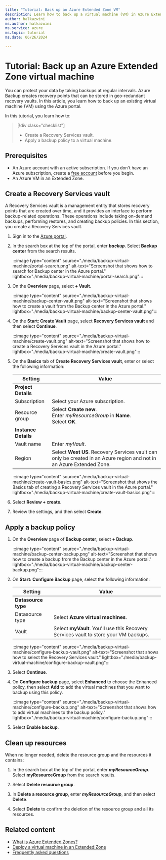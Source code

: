 ```yaml
---
title: "Tutorial: Back up an Azure Extended Zone VM"
description: Learn how to back up a virtual machine (VM) in Azure Extended Zones using the Azure portal.
author: halkazwini
ms.author: halkazwini
ms.service: azure
ms.topic: tutorial
ms.date: 06/26/2024

---
```


# Tutorial: Back up an Azure Extended Zone virtual machine

You can protect your data by taking backups at regular intervals. Azure Backup creates recovery points that can be stored in geo-redundant recovery vaults. In this article, you learn how to back up an existing virtual machine (VM) using the Azure portal.

In this tutorial, you learn how to:

> [!div class="checklist"]
> - Create a Recovery Services vault.
> - Apply a backup policy to a virtual machine.

## Prerequisites

- An Azure account with an active subscription. If you don't have an Azure subscription, create a [free account](https://azure.microsoft.com/free/?WT.mc_id=A261C142F) before you begin.
- An Azure VM in an Extended Zone.

## Create a Recovery Services vault

A Recovery Services vault is a management entity that stores recovery points that are created over time, and it provides an interface to perform backup-related operations. These operations include taking on-demand backups, performing restores, and creating backup policies. In this section, you create a Recovery Services vault.

1. Sign in to the [Azure portal](https://portal.azure.com).

1. In the search box at the top of the portal, enter ***backup***. Select **Backup center** from the search results.

    :::image type="content" source="./media/backup-virtual-machine/portal-search.png" alt-text="Screenshot that shows how to search for Backup center in the Azure portal." lightbox="./media/backup-virtual-machine/portal-search.png":::

1. On the **Overview** page, select **+ Vault**.

    :::image type="content" source="./media/backup-virtual-machine/backup-center-vault.png" alt-text="Screenshot that shows how to create a vault from the Backup center in the Azure portal." lightbox="./media/backup-virtual-machine/backup-center-vault.png":::

1. On the **Start: Create Vault** page, select **Recovery Services vault** and then select **Continue**.

    :::image type="content" source="./media/backup-virtual-machine/create-vault.png" alt-text="Screenshot that shows how to create a Recovery Services vault in the Azure portal." lightbox="./media/backup-virtual-machine/create-vault.png":::

1. On the **Basics** tab of **Create Recovery Services vault**, enter or select the following information:

    | Setting | Value |
    | --- | --- |
    | **Project Details** |  |
    | Subscription | Select your Azure subscription. |
    | Resource group | Select **Create new**. </br> Enter *myResourceGroup* in **Name**. </br> Select **OK**. |
    | **Instance Details** |  |
    | Vault name | Enter *myVault*. |
    | Region | Select **West US**. Recovery Services vault can only be created in an Azure region and not in an Azure Extended Zone. |

    :::image type="content" source="./media/backup-virtual-machine/create-vault-basics.png" alt-text="Screenshot that shows the Basics tab of creating a Recovery Services vault in the Azure portal." lightbox="./media/backup-virtual-machine/create-vault-basics.png":::

1. Select **Review + create**.

1. Review the settings, and then select **Create**.

## Apply a backup policy

1. On the **Overview** page of **Backup center**, select **+ Backup**.

    :::image type="content" source="./media/backup-virtual-machine/backup-center-backup.png" alt-text="Screenshot that shows how to create a backup from the Backup center in the Azure portal." lightbox="./media/backup-virtual-machine/backup-center-backup.png":::

1. On **Start: Configure Backup** page, select the following information:

    | Setting | Value |
    | --- | --- |
    | **Datasource type** |  |
    | Datasource type | Select **Azure virtual machines**. |
    | Vault | Select **myVault**. You'll use this Recovery Services vault to store your VM backups. |

    :::image type="content" source="./media/backup-virtual-machine/configure-backup-vault.png" alt-text="Screenshot that shows how to select the Recovery Services vault." lightbox="./media/backup-virtual-machine/configure-backup-vault.png":::

1. Select **Continue**.

1. On **Configure backup** page, select **Enhanced** to choose the Enhanced policy, then select **Add** to add the virtual machines that you want to backup using this policy.

    :::image type="content" source="./media/backup-virtual-machine/configure-backup.png" alt-text="Screenshot that shows how to add virtual machines to the backup policy." lightbox="./media/backup-virtual-machine/configure-backup.png":::

1. Select **Enable backup**.

## Clean up resources

When no longer needed, delete the resource group and the resources it contains:

1. In the search box at the top of the portal, enter ***myResourceGroup***. Select **myResourceGroup** from the search results.

1. Select **Delete resource group**.

1. In **Delete a resource group**, enter ***myResourceGroup***, and then select **Delete**.

1. Select **Delete** to confirm the deletion of the resource group and all its resources.

## Related content

- [What is Azure Extended Zones?](overview.md)
- [Deploy a virtual machine in an Extended Zone](deploy-vm-portal.md)
- [Frequently asked questions](faq.md)
